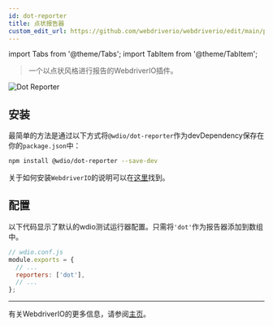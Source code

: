 ```yaml
---
id: dot-reporter
title: 点状报告器
custom_edit_url: https://github.com/webdriverio/webdriverio/edit/main/packages/wdio-dot-reporter/README.md
---
```


import Tabs from '@theme/Tabs';
import TabItem from '@theme/TabItem';

> 一个以点状风格进行报告的WebdriverIO插件。

![Dot Reporter](/img/dot.png "Dot Reporter")

## 安装

最简单的方法是通过以下方式将`@wdio/dot-reporter`作为devDependency保存在你的`package.json`中：

```sh
npm install @wdio/dot-reporter --save-dev
```

关于如何安装`WebdriverIO`的说明可以在[这里](/docs/gettingstarted)找到。

## 配置

以下代码显示了默认的wdio测试运行器配置。只需将`'dot'`作为报告器添加到数组中。

```js
// wdio.conf.js
module.exports = {
  // ...
  reporters: ['dot'],
  // ...
};
```

----

有关WebdriverIO的更多信息，请参阅[主页](https://webdriver.io)。